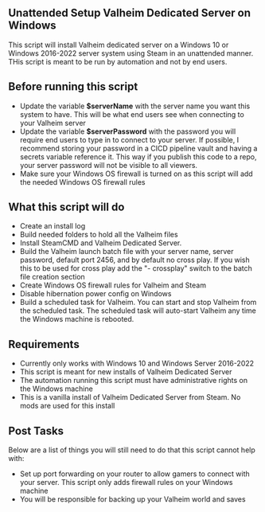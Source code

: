 
## Unattended Setup Valheim Dedicated Server on Windows

This script will install Valheim dedicated server on a Windows 10 or Windows 2016-2022 server system using Steam in an unattended manner. THis script is meant to be run by automation and not by end users. 

## Before running this script

- Update the variable **$serverName** with the server name you want this system to have. This will be what end users see when connecting to your Valheim server
- Update the variable **$serverPassword** with the password you will require end users to type in to connect to your server. If possible, I recommend storing your password in a CICD pipeline vault and having a secrets variable reference it. This way if you publish this code to a repo, your server password will not be visible to all viewers.
- Make sure your Windows OS firewall is turned on as this script will add the needed Windows OS firewall rules 

## What this script will do

- Create an install log
- Build needed folders to hold all the Valheim files
- Install SteamCMD and Valheim Dedicated Server. 
- Build the Valheim launch batch file with your server name, server password, default port 2456, and by default no cross play. If you wish this to be used for cross play add the "- crossplay" switch to the batch file creation section
- Create Windows OS firewall rules for Valheim and Steam
- Disable hibernation power config on Windows
- Build a scheduled task for Valheim. You can start and stop Valheim from the scheduled task. The scheduled task will auto-start Valheim any time the Windows machine is rebooted. 

## Requirements

- Currently only works with Windows 10 and Windows Server 2016-2022
- This script is meant for new installs of Valheim Dedicated Server
- The automation running this script must have administrative rights on the Windows machine
- This is a vanilla install of Valheim Dedicated Server from Steam. No mods are used for this install

## Post Tasks

Below are a list of things you will still need to do that this script cannot help with:

- Set up port forwarding on your router to allow gamers to connect with your server. This script only adds firewall rules on your Windows machine
- You will be responsible for backing up your Valheim world and saves


